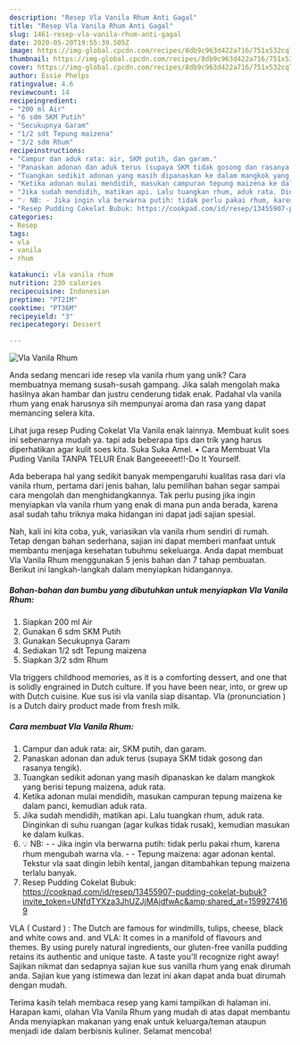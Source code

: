 ```yaml
---
description: "Resep Vla Vanila Rhum Anti Gagal"
title: "Resep Vla Vanila Rhum Anti Gagal"
slug: 1461-resep-vla-vanila-rhum-anti-gagal
date: 2020-05-20T19:55:39.505Z
image: https://img-global.cpcdn.com/recipes/8db9c963d422a716/751x532cq70/vla-vanila-rhum-foto-resep-utama.jpg
thumbnail: https://img-global.cpcdn.com/recipes/8db9c963d422a716/751x532cq70/vla-vanila-rhum-foto-resep-utama.jpg
cover: https://img-global.cpcdn.com/recipes/8db9c963d422a716/751x532cq70/vla-vanila-rhum-foto-resep-utama.jpg
author: Essie Phelps
ratingvalue: 4.6
reviewcount: 14
recipeingredient:
- "200 ml Air"
- "6 sdm SKM Putih"
- "Secukupnya Garam"
- "1/2 sdt Tepung maizena"
- "3/2 sdm Rhum"
recipeinstructions:
- "Campur dan aduk rata: air, SKM putih, dan garam."
- "Panaskan adonan dan aduk terus (supaya SKM tidak gosong dan rasanya tengik)."
- "Tuangkan sedikit adonan yang masih dipanaskan ke dalam mangkok yang berisi tepung maizena, aduk rata."
- "Ketika adonan mulai mendidih, masukan campuran tepung maizena ke dalam panci, kemudian aduk rata."
- "Jika sudah mendidih, matikan api. Lalu tuangkan rhum, aduk rata. Dinginkan di suhu ruangan (agar kulkas tidak rusak), kemudian masukan ke dalam kulkas."
- "💡 NB: - Jika ingin vla berwarna putih: tidak perlu pakai rhum, karena rhum mengubah warna vla. - Tepung maizena: agar adonan kental. Tekstur vla saat dingin lebih kental, jangan ditambahkan tepung maizena terlalu banyak."
- "Resep Pudding Cokelat Bubuk: https://cookpad.com/id/resep/13455907-pudding-cokelat-bubuk?invite_token=UNfdTYXza3JhUZJjMAjdfwAc&amp;shared_at=1599274169"
categories:
- Resep
tags:
- vla
- vanila
- rhum

katakunci: vla vanila rhum 
nutrition: 230 calories
recipecuisine: Indonesian
preptime: "PT21M"
cooktime: "PT36M"
recipeyield: "3"
recipecategory: Dessert

---
```



![Vla Vanila Rhum](https://img-global.cpcdn.com/recipes/8db9c963d422a716/751x532cq70/vla-vanila-rhum-foto-resep-utama.jpg)

Anda sedang mencari ide resep vla vanila rhum yang unik? Cara membuatnya memang susah-susah gampang. Jika salah mengolah maka hasilnya akan hambar dan justru cenderung tidak enak. Padahal vla vanila rhum yang enak harusnya sih mempunyai aroma dan rasa yang dapat memancing selera kita.

Lihat juga resep Puding Cokelat Vla Vanila enak lainnya. Membuat kulit soes ini sebenarnya mudah ya. tapi ada beberapa tips dan trik yang harus diperhatikan agar kulit soes kita. Suka Suka Amel. • Cara Membuat Vla Puding Vanila TANPA TELUR Enak Bangeeeeet!!-Do It Yourself.

Ada beberapa hal yang sedikit banyak mempengaruhi kualitas rasa dari vla vanila rhum, pertama dari jenis bahan, lalu pemilihan bahan segar sampai cara mengolah dan menghidangkannya. Tak perlu pusing jika ingin menyiapkan vla vanila rhum yang enak di mana pun anda berada, karena asal sudah tahu triknya maka hidangan ini dapat jadi sajian spesial.


Nah, kali ini kita coba, yuk, variasikan vla vanila rhum sendiri di rumah. Tetap dengan bahan sederhana, sajian ini dapat memberi manfaat untuk membantu menjaga kesehatan tubuhmu sekeluarga. Anda dapat membuat Vla Vanila Rhum menggunakan 5 jenis bahan dan 7 tahap pembuatan. Berikut ini langkah-langkah dalam menyiapkan hidangannya.

<!--inarticleads1-->

##### Bahan-bahan dan bumbu yang dibutuhkan untuk menyiapkan Vla Vanila Rhum:

1. Siapkan 200 ml Air
1. Gunakan 6 sdm SKM Putih
1. Gunakan Secukupnya Garam
1. Sediakan 1/2 sdt Tepung maizena
1. Siapkan 3/2 sdm Rhum


Vla triggers childhood memories, as it is a comforting dessert, and one that is solidly engrained in Dutch culture. If you have been near, into, or grew up with Dutch cuisine. Kue sus isi vla vanila siap disantap. Vla (pronunciation ) is a Dutch dairy product made from fresh milk. 

<!--inarticleads2-->

##### Cara membuat Vla Vanila Rhum:

1. Campur dan aduk rata: air, SKM putih, dan garam.
1. Panaskan adonan dan aduk terus (supaya SKM tidak gosong dan rasanya tengik).
1. Tuangkan sedikit adonan yang masih dipanaskan ke dalam mangkok yang berisi tepung maizena, aduk rata.
1. Ketika adonan mulai mendidih, masukan campuran tepung maizena ke dalam panci, kemudian aduk rata.
1. Jika sudah mendidih, matikan api. Lalu tuangkan rhum, aduk rata. Dinginkan di suhu ruangan (agar kulkas tidak rusak), kemudian masukan ke dalam kulkas.
1. 💡 NB: - - Jika ingin vla berwarna putih: tidak perlu pakai rhum, karena rhum mengubah warna vla. - - Tepung maizena: agar adonan kental. Tekstur vla saat dingin lebih kental, jangan ditambahkan tepung maizena terlalu banyak.
1. Resep Pudding Cokelat Bubuk: https://cookpad.com/id/resep/13455907-pudding-cokelat-bubuk?invite_token=UNfdTYXza3JhUZJjMAjdfwAc&amp;shared_at=1599274169


VLA ( Custard ) : The Dutch are famous for windmills, tulips, cheese, black and white cows and. and VLA: It comes in a manifold of flavours and themes. By using purely natural ingredients, our gluten-free vanilla pudding retains its authentic and unique taste. A taste you&#39;ll recognize right away! Sajikan nikmat dan sedapnya sajian kue sus vanilla rhum yang enak dirumah anda. Sajian kue yang istimewa dan lezat ini akan dapat anda buat dirumah dengan mudah. 

Terima kasih telah membaca resep yang kami tampilkan di halaman ini. Harapan kami, olahan Vla Vanila Rhum yang mudah di atas dapat membantu Anda menyiapkan makanan yang enak untuk keluarga/teman ataupun menjadi ide dalam berbisnis kuliner. Selamat mencoba!
